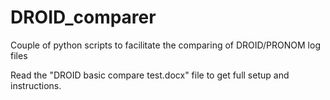# DROID_comparer
Couple of python scripts to facilitate the comparing of DROID/PRONOM log files 

Read the "DROID basic compare test.docx" file to get full setup and instructions.
